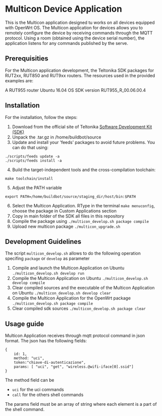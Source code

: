# Multicon Device Application

This is the Multicon application designed tu works on all devices equipped with OpenWrt OS.
The Multicon application for devices allows you to remotely configure the device by receiving commands through the MQTT protocol.
Using a room (obtained using the device serial number), the application listens for any commands published by the serve.

## Prerequisities
For the Multicon application development, the Teltonika SDK packages for RUT2xx, RUT850 and RUT9xx routers. The resources used in the provided examples are:

A RUT955 router
Ubuntu 16.04 OS
SDK version RUT955_R_00.06.00.4


## Installation

For the installation, follow the steps:
1. Download from the official site of Teltonika [Software Development Kit (SDK)](https://wiki.teltonika-networks.com/view/Software_Development_Kit)
2. Unpack the .tar.gz in /home/buildbot/source
3. Update and install your 'feeds' packages to avoid future problems. You can do that using:
```
./scripts/feeds update -a
./scripts/feeds install -a
```
4. Build the target-independent tools and the cross-compilation toolchain:
```
make toolchain/install
```
5. Adjust the PATH variable
```
export PATH=/home/buildbot/source/staging_dir/host/bin:$PATH
```
6. Select the Multicon Application. RType in the terminal `make menuconfig`, choose the package in Custom Applications section
7. Copy in main folder of the SDK all files in this repository
8. Compile the package using ``./multicon_develop.sh package compile``
9. Upload new multicon package ``./multicon_upgrade.sh``


## Development Guidelines

The script ``multicon_develop.sh`` allows to do the following operation specifing ``package`` or ``develop`` as parameter
1. Compile and launch the Multicon Application on Ubuntu ``./multicon_develop.sh develop run``
2. Compile the Multicon Application on Ubuntu ``./multicon_develop.sh develop compile``
3. Clear compiled sources and the executable of the Multicon Application on Ubuntu ``./multicon_develop.sh develop clear``
4. Compile the Multicon Application for the OpenWrt package ``./multicon_develop.sh package compile``
5. Clear compiled sdk sources ``./multicon_develop.sh package clear``


## Usage guide

Multicon Application receives through mqtt protocol command in json format.
The json has the following fields:
```
{
    id: 1, 
    method: "uci", 
    token:"chiave-di-autenticazione", 
    params: [ "uci", "get", "wireless.@wifi-iface[0].ssid"] 
}
```

The method field can be
- ``uci`` for the uci commands
- ``call`` for the others shell commands

The params field must be an array of string where each element is a part of the shell command.





